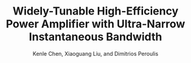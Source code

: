 ---
type: article
title: Widely-Tunable High-Efficiency Power Amplifier with Ultra-Narrow Instantaneous Bandwidth
author: Kenle Chen, Xiaoguang Liu, and Dimitrios Peroulis
journal: IEEE Transactions on Microwave Theory and Techniques
volume: 60
number: 12
year: 2012
month: Dec.
doi: 10.1109/TMTT.2012.2220561
pages: 3787-3797
publisher:
booktitle:
note:
sort_key: 201212
---